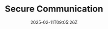 ---
weight: 999
title: "Secure Communication"
description: ""
icon: "article"
date: "2025-02-11T09:05:26Z"
lastmod: "2025-02-11T09:05:26Z"
draft: true
toc: true
---